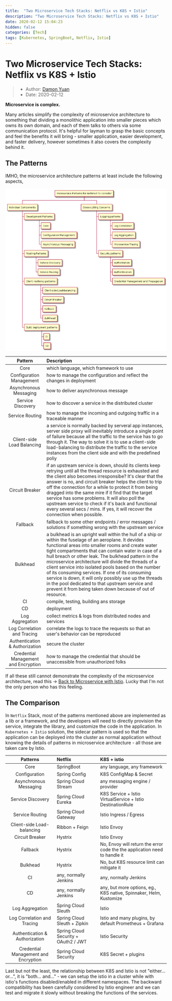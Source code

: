 ```yaml
---
title:  "Two Microservice Tech Stacks: Netflix vs K8S + Istio"
description: "Two Microservice Tech Stacks: Netflix vs K8S + Istio"
date: 2020-02-12 15:04:23
hidden: false
categories: [Tech]
tags: [Kubernetes, SpringBoot, Netflix, Istio]
---
```

# Two Microservice Tech Stacks: Netflix vs K8S + Istio

> * Author: [Damon Yuan](https://www.damonyuan.com)
> * Date: 2020-02-12

**Microservice is complex.**

Many articles simplify the complexity of microservice architecture to something that dividing a monolithic application into smaller pieces which owns its own domain, and each of them talks to others via some communication protocol. It's helpful for layman to grasp the basic concepts and feel the benefits it will bring - smaller application, easier development, and faster delivery, however sometimes it also covers the complexity behind it.

## The Patterns

IMHO, the microservice architecture patterns at least include the following aspects,

![MS Patterns](ms-patterns.png "MS Patterns")

| **Pattern** | **Description** |
|:---------:|:-------------|
| Core | which language, which framework to use |
| Configuration Management | how to manage the configuration and reflect the changes in deployment |
| Asynchronous Messaging | how to deliver asynchronous message |
| Service Discovery | how to discover a service in the distributed cluster |
| Service Routing | how to manage the incoming and outgoing traffic in a traceable manner |
| Client-side Load Balancing | a service is normally backed by serveral app instances, server side proxy will inevitably introduce a single point of failure because all the traffic to the service has to go through it. The way to solve it is to use a client-side load-balancing to distribute the traffic to the service instances from the client side and with the predefined poliy |
| Circuit Breaker | if an upstream service is down, should its clients keep retrying until all the thread resource is exhausted and the client also becomes irresponsibe? It's clear that the answer is no, and circuit breaker helps the client to trip off the connection for a while to protect it from being dragged into the same mire if it find that the target service has some problems. It will also poll the upstream service to check if it's back and functional every several secs / mins. If yes, it will recover the connection when possible. |
| Fallback | fallback to some other endpoints / error messages / solutions if something wrong with the upstream service |
| Bulkhead | a bulkhead is an upright wall within the hull of a ship or within the fuselage of an aeroplane. It devides functional areas into smaller rooms and create water tight compartments that can contain water in case of a hull breach or other leak. The bulkhead pattern in the microservice architecture will divide the threads of a client service into isolated pools based on the number of its consuming services. If one of its consuming service is down, it will only possibly use up the threads in the pool dedicated to that upstream service and prevent it from being taken down because of out of resource. |
| CI | compile, testing, building ans storage |
| CD | deployment |
| Log Aggregation | collect metrics & logs from distributed nodes and services |
| Log Correlation and Tracing | correlate the logs to trace the requests so that an user's behavior can be reproduced |
| Authentication & Authorization | secure the cluster |
| Credential Management and Encryption | how to manage the credential that should be unaccessible from unauthorized folks |

If all these still cannot demonstrate the complexity of the microservice architecture, read this -> [Back to Microservice with Istio](https://medium.com/google-cloud/back-to-microservices-with-istio-p1-827c872daa53). Lucky that I'm not the only person who has this feeling.

## The Comparison

In `Netflix` Stack, most of the patterns mentioned above are implemented as a lib or a framework, and the developers will need to directly provision the service, integrate the library, and customize the code in the application. In `Kubernetes + Istio` solution, the sidecar pattern is used so that the application can be deployed into the cluster as normal application without knowing the details of patterns in microservice architecture - all those are taken care by Istio.

| **Patterns** | **Netflix** | **K8S + istio** |
|:------------:|:------------|:-----------------|
| Core | SpringBoot | any language, any framework |
| Configuration | Spring Config | K8S ConfigMap & Secret |
| Asynchronous Messaging | Spring Cloud Stream | any messaging engine / provider | 
| Service Discovery | Spring Cloud Eureka | K8S Service + Istio VirtualService + Istio DestinationRule |
| Service Routing | Spring Cloud Gateway | Istio Ingress / Egress |
| Client-side Load-balancing | Ribbon + Feign | Istio Envoy |
| Circuit Breaker | Hystrix | Istio Envoy |
| Fallback | Hystrix | No, Envoy will return the error code the the application need to handle it |
| Bulkhead | Hystrix | No, but K8S resource limit can mitigate it |
| CI | any, normally Jenkins | any, normally Jenkins |
| CD | any, normally Jenkins | any, but more options, eg., K8S native, Spinnaker, Helm, Kustomize |
| Log Aggregation | Spring Cloud Sleuth | Istio |
| Log Correlation and Tracing | Spring Cloud Sleuth + Zipkin | Istio and many plugins, by default Prometheus + Grafana |
| Authentication & Authorization | Spring Cloud Security + OAuth2 / JWT | Istio Security |
| Credential Management and Encryption | Spring Cloud Security | K8S Secret + plugins |

Last but not the least, the relationship between K8S and Istio is not "either... or...", it is "both... and..." - we can setup the istio in a cluster while with istio's functions disabled/enabled in different namespaces. The backward compatibility has been carefully considered by Istio engineer and we can test and migrate it slowly without breaking the functions of the services.


